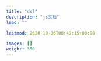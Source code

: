 ```yaml
---
title: "dsl"
description: "js文档"
lead: ""

lastmod: 2020-10-06T08:49:15+00:00

images: []
weight: 350
---
```

